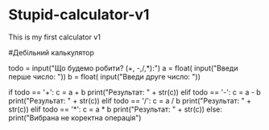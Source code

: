 # Stupid-calculator-v1
This is my first calculator v1

 #Дебільний калькулятор

todo = input("Що будемо робити? (+, -,/,*):")
a = float( input("Введи перше число: "))
b = float( input("Введи друге число: "))

if todo == '+':
      c = a + b
      print("Результат: " + str(c))
elif todo == '-':
      c = a - b
      print("Результат: " + str(c))
elif todo == '/':
      c = a / b
      print("Результат: " + str(c))
elif todo == '*':
      c = a * b
      print("Результат: " + str(c))
else:
   print("Вибрана не коректна операція")
